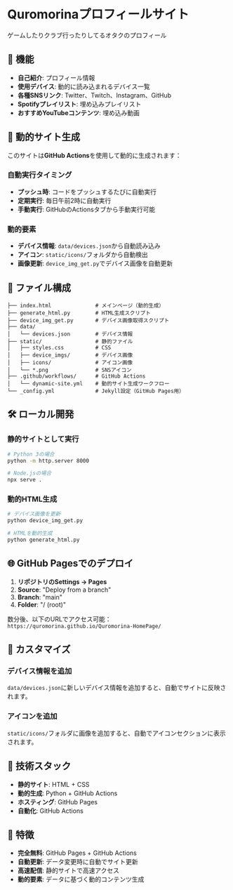 # Quromorinaプロフィールサイト

ゲームしたりクラブ行ったりしてるオタクのプロフィール

## 🚀 機能

- **自己紹介**: プロフィール情報
- **使用デバイス**: 動的に読み込まれるデバイス一覧
- **各種SNSリンク**: Twitter、Twitch、Instagram、GitHub
- **Spotifyプレイリスト**: 埋め込みプレイリスト
- **おすすめYouTubeコンテンツ**: 埋め込み動画

## 🔄 動的サイト生成

このサイトは**GitHub Actions**を使用して動的に生成されます：

### 自動実行タイミング
- **プッシュ時**: コードをプッシュするたびに自動実行
- **定期実行**: 毎日午前2時に自動実行
- **手動実行**: GitHubのActionsタブから手動実行可能

### 動的要素
- **デバイス情報**: `data/devices.json`から自動読み込み
- **アイコン**: `static/icons/`フォルダから自動検出
- **画像更新**: `device_img_get.py`でデバイス画像を自動更新

## 📁 ファイル構成

```
├── index.html              # メインページ（動的生成）
├── generate_html.py        # HTML生成スクリプト
├── device_img_get.py       # デバイス画像取得スクリプト
├── data/
│   └── devices.json        # デバイス情報
├── static/                 # 静的ファイル
│   ├── styles.css          # CSS
│   ├── device_imgs/        # デバイス画像
│   ├── icons/              # アイコン画像
│   └── *.png               # SNSアイコン
├── .github/workflows/      # GitHub Actions
│   └── dynamic-site.yml    # 動的サイト生成ワークフロー
└── _config.yml             # Jekyll設定（GitHub Pages用）
```

## 🛠️ ローカル開発

### 静的サイトとして実行
```bash
# Python 3の場合
python -m http.server 8000

# Node.jsの場合
npx serve .
```

### 動的HTML生成
```bash
# デバイス画像を更新
python device_img_get.py

# HTMLを動的生成
python generate_html.py
```

## 🌐 GitHub Pagesでのデプロイ

1. **リポジトリのSettings → Pages**
2. **Source**: "Deploy from a branch"
3. **Branch**: "main"
4. **Folder**: "/ (root)"

数分後、以下のURLでアクセス可能：
`https://quromorina.github.io/Quromorina-HomePage/`

## 🔧 カスタマイズ

### デバイス情報を追加
`data/devices.json`に新しいデバイス情報を追加すると、自動でサイトに反映されます。

### アイコンを追加
`static/icons/`フォルダに画像を追加すると、自動でアイコンセクションに表示されます。

## 📝 技術スタック

- **静的サイト**: HTML + CSS
- **動的生成**: Python + GitHub Actions
- **ホスティング**: GitHub Pages
- **自動化**: GitHub Actions

## 🎯 特徴

- **完全無料**: GitHub Pages + GitHub Actions
- **自動更新**: データ変更時に自動でサイト更新
- **高速配信**: 静的サイトで高速アクセス
- **動的要素**: データに基づく動的コンテンツ生成